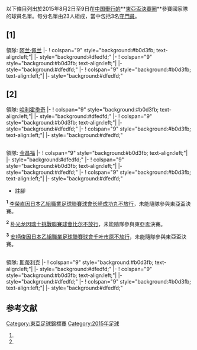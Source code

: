 以下條目列出於2015年8月2日至9日在[中国舉行的](https://zh.wikipedia.org/wiki/中华人民共和国 "wikilink")**[東亞盃決賽圈](../Page/2015年東亞盃.md "wikilink")**參賽國家隊的球員名單。每分名單由23人組成，當中包括3名[守門員](../Page/守門員_\(足球\).md "wikilink")。

## \[1\]

領隊:  [阿兰·佩兰](https://zh.wikipedia.org/wiki/阿兰·佩兰 "wikilink")     |- \!
colspan="9" style="background:\#b0d3fb; text-align:left;"| |-
style="background:\#dfedfd;"        |- \! colspan="9"
style="background:\#b0d3fb; text-align:left;"| |-
style="background:\#dfedfd;"           |- \! colspan="9"
style="background:\#b0d3fb; text-align:left;"| |-
style="background:\#dfedfd;"

## \[2\]

領隊:  [哈利霍季奇](https://zh.wikipedia.org/wiki/哈利霍季奇 "wikilink")     |- \!
colspan="9" style="background:\#b0d3fb; text-align:left;"| |-
style="background:\#dfedfd;"         |- \! colspan="9"
style="background:\#b0d3fb; text-align:left;"| |-
style="background:\#dfedfd;"       |- \! colspan="9"
style="background:\#b0d3fb; text-align:left;"| |-
style="background:\#dfedfd;"

##

領隊:  [金昌福](https://zh.wikipedia.org/wiki/金昌福 "wikilink")     |- \!
colspan="9" style="background:\#b0d3fb; text-align:left;"| |-
style="background:\#dfedfd;"        |- \! colspan="9"
style="background:\#b0d3fb; text-align:left;"| |-
style="background:\#dfedfd;"        |- \! colspan="9"
style="background:\#b0d3fb; text-align:left;"| |-
style="background:\#dfedfd;"

  - 註腳

<div id="1">

<sup>**1**</sup>
[李榮直因](https://zh.wikipedia.org/wiki/李榮直 "wikilink")[日本乙組職業足球聯賽球會](https://zh.wikipedia.org/wiki/日本乙組職業足球聯賽 "wikilink")[长崎成功丸不放行](https://zh.wikipedia.org/wiki/长崎成功丸 "wikilink")，未能隨隊參與東亞盃決賽。

<div id="2">

<sup>**2**</sup>
[朴光龙因](https://zh.wikipedia.org/wiki/朴光龙 "wikilink")[瑞士挑戰聯賽球會](https://zh.wikipedia.org/wiki/瑞士挑戰聯賽 "wikilink")[比尔不放行](https://zh.wikipedia.org/wiki/比尔足球俱乐部 "wikilink")，未能隨隊參與東亞盃決賽。

<div id="3">

<sup>**3**</sup>
[安柄俊因](../Page/安柄俊.md "wikilink")[日本乙組職業足球聯賽球會](https://zh.wikipedia.org/wiki/日本乙組職業足球聯賽 "wikilink")[千叶市原不放行](https://zh.wikipedia.org/wiki/JEF联市原·千叶 "wikilink")，未能隨隊參與東亞盃決賽。

##

領隊:  [斯蒂利克](https://zh.wikipedia.org/wiki/斯蒂利克 "wikilink")     |- \!
colspan="9" style="background:\#b0d3fb; text-align:left;"| |-
style="background:\#dfedfd;"         |- \! colspan="9"
style="background:\#b0d3fb; text-align:left;"| |-
style="background:\#dfedfd;"           |- \! colspan="9"
style="background:\#b0d3fb; text-align:left;"| |-
style="background:\#dfedfd;"

## 参考文献

[Category:東亞足球錦標賽](https://zh.wikipedia.org/wiki/Category:東亞足球錦標賽 "wikilink")
[Category:2015年足球](https://zh.wikipedia.org/wiki/Category:2015年足球 "wikilink")

1.
2.